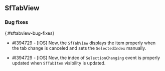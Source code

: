 ## SfTabView

### Bug fixes
{:#sftabview-bug-fixes}

* \#I394729 - [iOS] Now, the `SfTabView` displays the item properly when the tab change is canceled and sets the `SelectedIndex` manually.

* \#I394729 - [iOS] Now, the index of `SelectionChanging` event is properly updated when `SfTabItem` visibility is updated.
